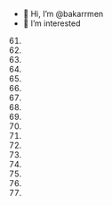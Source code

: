 - 👋 Hi, I’m @bakarrmen
- 👀 I’m interested
61.
62.
63.
64.
65.
66.
67.
68.
69.
70.
71.
72.
73.
74.
75.
76.
77.
